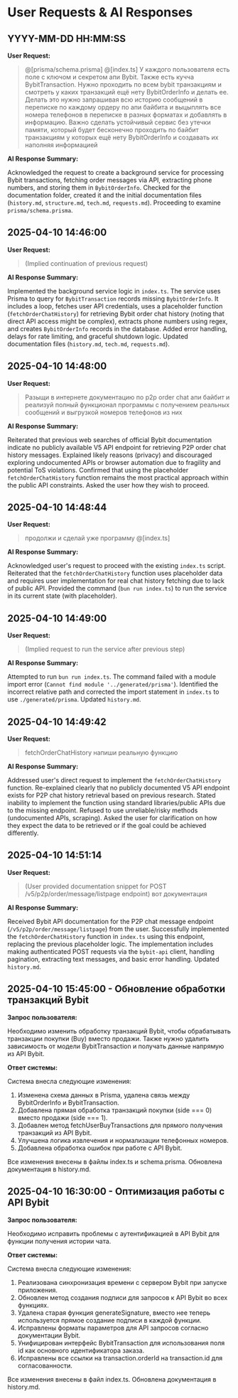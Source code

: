 # User Requests & AI Responses

## YYYY-MM-DD HH:MM:SS

**User Request:**

> @[prisma/schema.prisma] @[index.ts] У каждого пользователя есть поле с ключом и секретом апи Bybit. Также есть кучча BybitTransaction. Нужно проходить по всем bybit транзакциям и смотреть у каких транзакций ещё нету BybitOrderInfo и делать ее. Делать это нужно запрашивая всю историю сообщений в переписке по каждому ордеру по апи байбита и выцыплять все номера телефонов в переписке в разных форматах и добавлять в информацию. Важно сделать устойчивый сервис без утечки памяти, который будет бесконечно проходить по байбит транзакциям у которых ещё нету BybitOrderInfo и создавать их наполняя информацией

**AI Response Summary:**

Acknowledged the request to create a background service for processing Bybit transactions, fetching order messages via API, extracting phone numbers, and storing them in `BybitOrderInfo`. Checked for the documentation folder, created it and the initial documentation files (`history.md`, `structure.md`, `tech.md`, `requests.md`). Proceeding to examine `prisma/schema.prisma`.

## 2025-04-10 14:46:00

**User Request:**

> (Implied continuation of previous request)

**AI Response Summary:**

Implemented the background service logic in `index.ts`. The service uses Prisma to query for `BybitTransaction` records missing `BybitOrderInfo`. It includes a loop, fetches user API credentials, uses a placeholder function (`fetchOrderChatHistory`) for retrieving Bybit order chat history (noting that direct API access might be complex), extracts phone numbers using regex, and creates `BybitOrderInfo` records in the database. Added error handling, delays for rate limiting, and graceful shutdown logic. Updated documentation files (`history.md`, `tech.md`, `requests.md`).

## 2025-04-10 14:48:00

**User Request:**

> Разыщи в интернете документацию по p2p order chat апи байбит и реализуй полный функционал программы с получением реальных сообщений и выгрузкой номеров телефонов из них

**AI Response Summary:**

Reiterated that previous web searches of official Bybit documentation indicate no publicly available V5 API endpoint for retrieving P2P order chat history messages. Explained likely reasons (privacy) and discouraged exploring undocumented APIs or browser automation due to fragility and potential ToS violations. Confirmed that using the placeholder `fetchOrderChatHistory` function remains the most practical approach within the public API constraints. Asked the user how they wish to proceed.

## 2025-04-10 14:48:44

**User Request:**

> продолжи и сделай уже программу @[index.ts]

**AI Response Summary:**

Acknowledged user's request to proceed with the existing `index.ts` script. Reiterated that the `fetchOrderChatHistory` function uses placeholder data and requires user implementation for real chat history fetching due to lack of public API. Provided the command (`bun run index.ts`) to run the service in its current state (with placeholder).

## 2025-04-10 14:49:00

**User Request:**

> (Implied request to run the service after previous step)

**AI Response Summary:**

Attempted to run `bun run index.ts`. The command failed with a module import error (`Cannot find module '../generated/prisma'`). Identified the incorrect relative path and corrected the import statement in `index.ts` to use `./generated/prisma`. Updated `history.md`.

## 2025-04-10 14:49:42

**User Request:**

> fetchOrderChatHistory напиши реальную функцию

**AI Response Summary:**

Addressed user's direct request to implement the `fetchOrderChatHistory` function. Re-explained clearly that no publicly documented V5 API endpoint exists for P2P chat history retrieval based on previous research. Stated inability to implement the function using standard libraries/public APIs due to the missing endpoint. Refused to use unreliable/risky methods (undocumented APIs, scraping). Asked the user for clarification on how they expect the data to be retrieved or if the goal could be achieved differently.

## 2025-04-10 14:51:14

**User Request:**

> (User provided documentation snippet for POST /v5/p2p/order/message/listpage endpoint)
> вот документация

**AI Response Summary:**

Received Bybit API documentation for the P2P chat message endpoint (`/v5/p2p/order/message/listpage`) from the user. Successfully implemented the `fetchOrderChatHistory` function in `index.ts` using this endpoint, replacing the previous placeholder logic. The implementation includes making authenticated POST requests via the `bybit-api` client, handling pagination, extracting text messages, and basic error handling. Updated `history.md`.

## 2025-04-10 15:45:00 - Обновление обработки транзакций Bybit

**Запрос пользователя:**

Необходимо изменить обработку транзакций Bybit, чтобы обрабатывать транзакции покупки (Buy) вместо продажи. Также нужно удалить зависимость от модели BybitTransaction и получать данные напрямую из API Bybit.

**Ответ системы:**

Система внесла следующие изменения:
1. Изменена схема данных в Prisma, удалена связь между BybitOrderInfo и BybitTransaction.
2. Добавлена прямая обработка транзакций покупки (side === 0) вместо продажи (side === 1).
3. Добавлен метод fetchUserBuyTransactions для прямого получения транзакций из API Bybit.
4. Улучшена логика извлечения и нормализации телефонных номеров.
5. Добавлена обработка ошибок при работе с API Bybit.

Все изменения внесены в файлы index.ts и schema.prisma. Обновлена документация в history.md.

## 2025-04-10 16:30:00 - Оптимизация работы с API Bybit

**Запрос пользователя:**

Необходимо исправить проблемы с аутентификацией в API Bybit для функции получения истории чата.

**Ответ системы:**

Система внесла следующие изменения:
1. Реализована синхронизация времени с сервером Bybit при запуске приложения.
2. Обновлен метод создания подписи для запросов к API Bybit во всех функциях.
3. Удалена старая функция generateSignature, вместо нее теперь используется прямое создание подписи в каждой функции.
4. Исправлены форматы параметров для API запросов согласно документации Bybit.
5. Унифицирован интерфейс BybitTransaction для использования поля id как основного идентификатора заказа.
6. Исправлены все ссылки на transaction.orderId на transaction.id для согласованности.

Все изменения внесены в файл index.ts. Обновлена документация в history.md.
